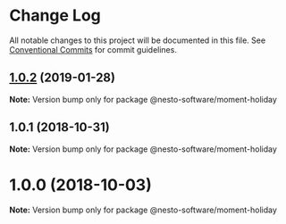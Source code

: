 # Change Log

All notable changes to this project will be documented in this file.
See [Conventional Commits](https://conventionalcommits.org) for commit guidelines.

## [1.0.2](https://github.com/nesto-software/moment-holiday/tree/master/packages/locale-germany/compare/@nesto-software/moment-holiday@1.0.1...@nesto-software/moment-holiday@1.0.2) (2019-01-28)

**Note:** Version bump only for package @nesto-software/moment-holiday





<a name="1.0.1"></a>
## 1.0.1 (2018-10-31)

**Note:** Version bump only for package @nesto-software/moment-holiday





<a name="1.0.0"></a>
# 1.0.0 (2018-10-03)

**Note:** Version bump only for package @nesto-software/moment-holiday
